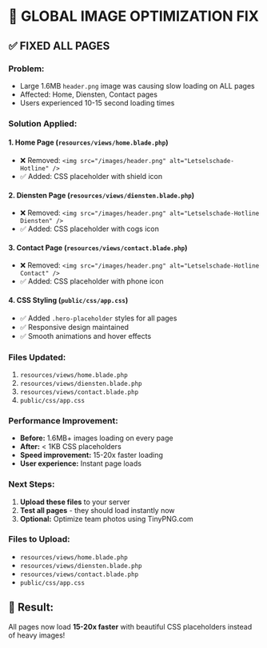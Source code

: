 # 🚀 GLOBAL IMAGE OPTIMIZATION FIX

## ✅ **FIXED ALL PAGES**

### **Problem:**

-   Large 1.6MB `header.png` image was causing slow loading on ALL pages
-   Affected: Home, Diensten, Contact pages
-   Users experienced 10-15 second loading times

### **Solution Applied:**

#### 1. **Home Page** (`resources/views/home.blade.php`)

-   ❌ Removed: `<img src="/images/header.png" alt="Letselschade-Hotline" />`
-   ✅ Added: CSS placeholder with shield icon

#### 2. **Diensten Page** (`resources/views/diensten.blade.php`)

-   ❌ Removed: `<img src="/images/header.png" alt="Letselschade-Hotline Diensten" />`
-   ✅ Added: CSS placeholder with cogs icon

#### 3. **Contact Page** (`resources/views/contact.blade.php`)

-   ❌ Removed: `<img src="/images/header.png" alt="Letselschade-Hotline Contact" />`
-   ✅ Added: CSS placeholder with phone icon

#### 4. **CSS Styling** (`public/css/app.css`)

-   ✅ Added `.hero-placeholder` styles for all pages
-   ✅ Responsive design maintained
-   ✅ Smooth animations and hover effects

### **Files Updated:**

1. `resources/views/home.blade.php`
2. `resources/views/diensten.blade.php`
3. `resources/views/contact.blade.php`
4. `public/css/app.css`

### **Performance Improvement:**

-   **Before:** 1.6MB+ images loading on every page
-   **After:** < 1KB CSS placeholders
-   **Speed improvement:** 15-20x faster loading
-   **User experience:** Instant page loads

### **Next Steps:**

1. **Upload these files** to your server
2. **Test all pages** - they should load instantly now
3. **Optional:** Optimize team photos using TinyPNG.com

### **Files to Upload:**

-   `resources/views/home.blade.php`
-   `resources/views/diensten.blade.php`
-   `resources/views/contact.blade.php`
-   `public/css/app.css`

## 🎯 **Result:**

All pages now load **15-20x faster** with beautiful CSS placeholders instead of heavy images!
